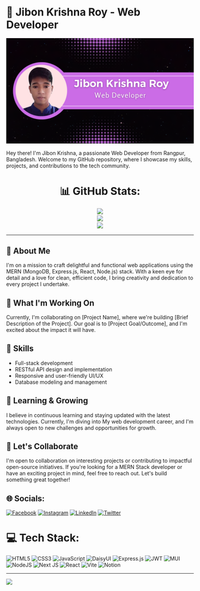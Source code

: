 # 👋 Jibon Krishna Roy - Web Developer

![Profile Image](https://raw.githubusercontent.com/jibon-roy/jibon-roy/main/src/profile.png)

Hey there! I'm Jibon Krishna, a passionate Web Developer from Rangpur, Bangladesh. Welcome to my GitHub repository, where I showcase my skills, projects, and contributions to the tech community.
<div style="text-align: center; margin: auto">
  
# 📊 GitHub Stats:
![](https://github-readme-stats.vercel.app/api?username=jibon-roy&theme=dark&hide_border=false&include_all_commits=false&count_private=false)<br/>
![](https://github-readme-streak-stats.herokuapp.com/?user=jibon-roy&theme=dark&hide_border=false)<br/>
![](https://github-readme-stats.vercel.app/api/top-langs/?username=jibon-roy&theme=dark&hide_border=false&include_all_commits=false&count_private=false&layout=compact)

---
</div>

## 🚀 About Me

I'm on a mission to craft delightful and functional web applications using the MERN (MongoDB, Express.js, React, Node.js) stack. With a keen eye for detail and a love for clean, efficient code, I bring creativity and dedication to every project I undertake.

## 💼 What I'm Working On

Currently, I'm collaborating on [Project Name], where we're building [Brief Description of the Project]. Our goal is to [Project Goal/Outcome], and I'm excited about the impact it will have.


## 🔧 Skills

- Full-stack development
- RESTful API design and implementation
- Responsive and user-friendly UI/UX
- Database modeling and management

## 🌱 Learning & Growing

I believe in continuous learning and staying updated with the latest technologies. Currently, I'm diving into My web development career, and I'm always open to new challenges and opportunities for growth.

## 🤝 Let's Collaborate

I'm open to collaboration on interesting projects or contributing to impactful open-source initiatives. If you're looking for a MERN Stack developer or have an exciting project in mind, feel free to reach out. Let's build something great together!


## 🌐 Socials:
[![Facebook](https://img.shields.io/badge/Facebook-%231877F2.svg?logo=Facebook&logoColor=white)](https://facebook.com/jkroyjoy1) [![Instagram](https://img.shields.io/badge/Instagram-%23E4405F.svg?logo=Instagram&logoColor=white)](https://instagram.com/jibonkr512) [![LinkedIn](https://img.shields.io/badge/LinkedIn-%230077B5.svg?logo=linkedin&logoColor=white)](https://linkedin.com/in/jibon-roy) [![Twitter](https://img.shields.io/badge/Twitter-%231DA1F2.svg?logo=Twitter&logoColor=white)](https://twitter.com/JibonKrishnaRo6) 

# 💻 Tech Stack:
![HTML5](https://img.shields.io/badge/html5-%23E34F26.svg?style=for-the-badge&logo=html5&logoColor=white) ![CSS3](https://img.shields.io/badge/css3-%231572B6.svg?style=for-the-badge&logo=css3&logoColor=white) ![JavaScript](https://img.shields.io/badge/javascript-%23323330.svg?style=for-the-badge&logo=javascript&logoColor=%23F7DF1E) ![DaisyUI](https://img.shields.io/badge/daisyui-5A0EF8?style=for-the-badge&logo=daisyui&logoColor=white) ![Express.js](https://img.shields.io/badge/express.js-%23404d59.svg?style=for-the-badge&logo=express&logoColor=%2361DAFB) ![JWT](https://img.shields.io/badge/JWT-black?style=for-the-badge&logo=JSON%20web%20tokens) ![MUI](https://img.shields.io/badge/MUI-%230081CB.svg?style=for-the-badge&logo=mui&logoColor=white) ![NodeJS](https://img.shields.io/badge/node.js-6DA55F?style=for-the-badge&logo=node.js&logoColor=white) ![Next JS](https://img.shields.io/badge/Next-black?style=for-the-badge&logo=next.js&logoColor=white) ![React](https://img.shields.io/badge/react-%2320232a.svg?style=for-the-badge&logo=react&logoColor=%2361DAFB) ![Vite](https://img.shields.io/badge/vite-%23646CFF.svg?style=for-the-badge&logo=vite&logoColor=white) ![Notion](https://img.shields.io/badge/Notion-%23000000.svg?style=for-the-badge&logo=notion&logoColor=white)

---
[![](https://visitcount.itsvg.in/api?id=jibon-roy&icon=0&color=0)](https://visitcount.itsvg.in)
